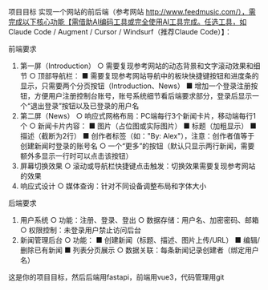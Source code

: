 项目目标
实现一个网站的前后端（参考网站 http://www.feedmusic.com/），需完成以下核心功能【需借助AI编码工具或完全使用AI工具完成。任选工具，如 Claude Code / Augment / Cursor / Windsurf（推荐Claude Code）】：

前端要求
1. 第一屏（Introduction）
    ○ 需要复现参考网站的动态背景和文字滚动效果和细节
    ○ 顶部导航栏：
        ■ 需要复现参考网站导航中的板块快捷键按钮和进度条的显示，只需要两个分页按钮（Introduction、News）
        ■ 增加一个登录注册按钮，方便用户注册控制台账号，账号系统细节看后端要求部分，登录后显示一个“退出登录”按钮以及已登录的用户名
2. 第二屏（News）
    ○ 响应式网格布局：PC端每行3个新闻卡片，移动端每行1个
    ○ 新闻卡片内容：
        ■ 图片（占位图或实际图片）
        ■ 标题（加粗显示）
        ■ 描述（截断为2行）
        ■ 创作者标签（如："By: Alex"），注意：创作者值等于创建新闻时登录的账号名
    ○ 一个“更多”的按钮（默认只显示两行新闻，需要额外多显示一行时可以点击该按钮）
3. 屏幕切换效果
    ○ 滚动或导航栏快捷键点击触发：切换效果需要复现参考网站的效果
4. 响应式设计
    ○ 媒体查询：针对不同设备调整布局和字体大小

后端要求
1. 用户系统
    ○ 功能：注册、登录、登出
    ○ 数据存储：用户名、加密密码、邮箱
    ○ 权限控制：未登录用户禁止访问后台
2. 新闻管理后台
    ○ 功能：
        ■ 创建新闻（标题、描述、图片上传/URL）
        ■ 编辑/删除已有新闻
        ■ 列表分页展示
    ○ 数据关联：每条新闻记录创建者（绑定用户名）

这是你的项目目标，然后后端用fastapi，前端用vue3，代码管理用git
